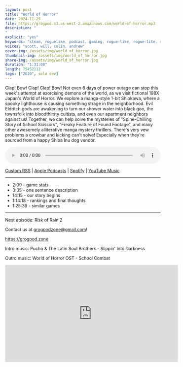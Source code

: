 ```yaml
---
layout: post
title: "World of Horror"
date: 2024-11-25
file: https://grogpod.s3.us-west-2.amazonaws.com/world-of-horror.mp3
description: "
"
explicit: "yes" 
keywords: "steam, roguelike, podcast, gaming, rogue-like, rogue-lite, roguelite"
voices: "scott, will, colin, andrew"
cover-img: /assets/img/world_of_horror.jpg
thumbnail-img: /assets/img/world_of_horror.jpg
share-img: /assets/img/world_of_horror.jpg
duration: "1:31:08"
length: 75452112 
tags: ["2020", solo dev]
---
```


Clap! Bow! Clap! Clap! Bow! Not even 6 days of power outage can stop this week's attempt at exorcising demons of the world, as we visit fictional 198X Japan's World of Horror. We explore a manga-style 1-bit Shiokawa, where a spooky lighthouse is causing something strage in the neighborhood. Evil Eldritch gods are awakening to turn our shower water into black goo, the townsfolk into bloodthirsty cultists, and even our apartment neighbors against us! Together, we can help solve the mysteries of "Spine-Chilling Story of School Scissors",  "Freaky Feature of Found Footage", and many other awesomely alliterative manga mystery thrillers. There's very vew problems a crowbar and kicking can't solve! Especially when they're sourced from a happy Shiba Inu dog vendor.


<div class="container">
  <audio controls style="width: 100%;">
    <source src="https://grogpod.s3.us-west-2.amazonaws.com/world-of-horror.mp3" type="audio/mpeg">
  </audio>
</div>

[Custom RSS](https://grogpod.zone/feed.xml) | [Apple Podcasts](https://podcasts.apple.com/us/podcast/grogpod/id1650474911) | [Spotify](https://open.spotify.com/show/655SEhPUWIC77oO3hILe0b) | [YouTube Music](https://music.youtube.com/playlist?list=PL-ShOmyMvd4jYFChE6tgj0JYG8RKK4xe0) 

---
* 2:09 - game stats
* 3:35 - one sentence description
* 14:15 - our story begins
* 1:14:18 - rankings and final thoughts
* 1:25:39 - similar games

---



Next episode: Risk of Rain 2

Contact us at grogpodzone@gmail.com!

https://grogpod.zone

Intro music: Pucho & The Latin Soul Brothers - Slippin' Into Darkness

Outro music: World of Horror OST - School Combat

<div class="embed-responsive embed-responsive-16by9">
<iframe width="560" height="315" src="https://www.youtube.com/embed/2dliKXTitDU" title="YouTube video player" frameborder="0" allow="accelerometer; autoplay; clipboard-write; encrypted-media; gyroscope; picture-in-picture" allowfullscreen></iframe>
</div>
